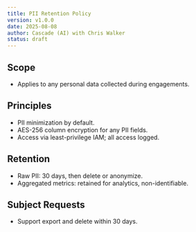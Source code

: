 ```yaml
---
title: PII Retention Policy
version: v1.0.0
date: 2025-08-08
author: Cascade (AI) with Chris Walker
status: draft
---
```


## Scope

- Applies to any personal data collected during engagements.

## Principles

- PII minimization by default.
- AES-256 column encryption for any PII fields.
- Access via least-privilege IAM; all access logged.

## Retention

- Raw PII: 30 days, then delete or anonymize.
- Aggregated metrics: retained for analytics, non-identifiable.

## Subject Requests

- Support export and delete within 30 days.
